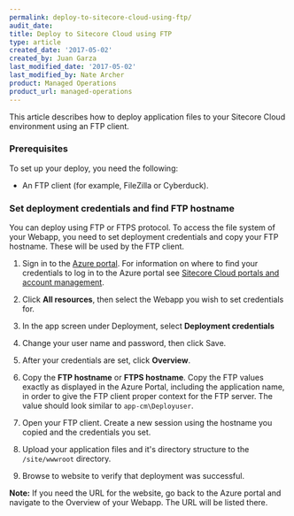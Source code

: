 ```yaml
---
permalink: deploy-to-sitecore-cloud-using-ftp/
audit_date:
title: Deploy to Sitecore Cloud using FTP
type: article
created_date: '2017-05-02'
created_by: Juan Garza
last_modified_date: '2017-05-02'
last_modified_by: Nate Archer
product: Managed Operations
product_url: managed-operations
---
```


This article describes how to deploy application files to your Sitecore Cloud environment using an FTP client.

### Prerequisites

To set up your deploy, you need the following:

- An FTP client (for example, FileZilla or Cyberduck).

### Set deployment credentials and find FTP hostname

You can deploy using FTP or FTPS protocol. To access the file system of your Webapp, you need to set deployment credentials and copy your FTP hostname. These will be used by the FTP client.

1. Sign in to the [Azure portal](https://portal.azure.com/). For information on where to find your credentials to log in to the Azure portal see [Sitecore Cloud portals and account management](/how-to/sitecore-cloud-portals-and-account-management/).

2. Click **All resources**, then select the Webapp you wish to set credentials for.

3. In the app screen under Deployment, select **Deployment credentials**

4. Change your user name and password, then click Save.

5. After your credentials are set, click **Overview**.

6. Copy the **FTP hostname** or **FTPS hostname**. Copy the FTP values exactly as displayed in the Azure Portal, including the application name, in order to give the FTP client proper context for the FTP server. The value should look similar to `app-cm\Deployuser`.

7. Open your FTP client. Create a new session using the hostname you copied and the credentials you set.

8. Upload your application files and it's directory structure to the `/site/wwwroot` directory.

9. Browse to website to verify that deployment was successful.

  **Note:** If you need the URL for the website, go back to the Azure portal and navigate to the Overview of your Webapp. The URL will be listed there.
